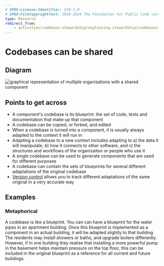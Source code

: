```yaml
---
# SPDX-License-Identifier: CC0-1.0
# SPDX-FileCopyrightText: 2019-2024 The Foundation for Public Code <info@publiccode.net>
type: Resource
redirect_from:
    - activities/codebase-stewardship/explaining-stewardship/codebases-shared
---
```


# Codebases can be shared

## Diagram

![graphical representation of multiple organizations with a shared component](shared-codebase.svg)

## Points to get across

* A component's codebase is its blueprint: the set of code, tests and documentation that make up that component
* A codebase can be copied, or forked, and edited
* When a codebase is turned into a component, it is usually always adapted to the context it will run in
* Adapting a codebase to a new context includes adapting to a) the data it will manipulate, b) how it connects to other software, and c) the structures and workflows of the organizaiton or people who use it
* A single codebase can be used to generate components that are used for different purposes
* A codebase can contain the sets of blueprints for several different adaptations of the original codebase
* [Version control](https://www.atlassian.com/git/tutorials/what-is-version-control) allows you to track different adaptations of the same original in a very accurate way

## Examples

### Metaphorical

A codebase is like a blueprint.
You can can have a blueprint for the water pipes in an apartment building.
Once this blueprint is implemented as a component in an actual building, it will be adapted slightly to that building.
The residents may install showers or baths, and upgrade boilers differently.
However, if in one building they realise that installing a more powerful pump in the basement helps maintain pressure on the top floor, this can be included in the original blueprint as a reference for all current and future buildings.

